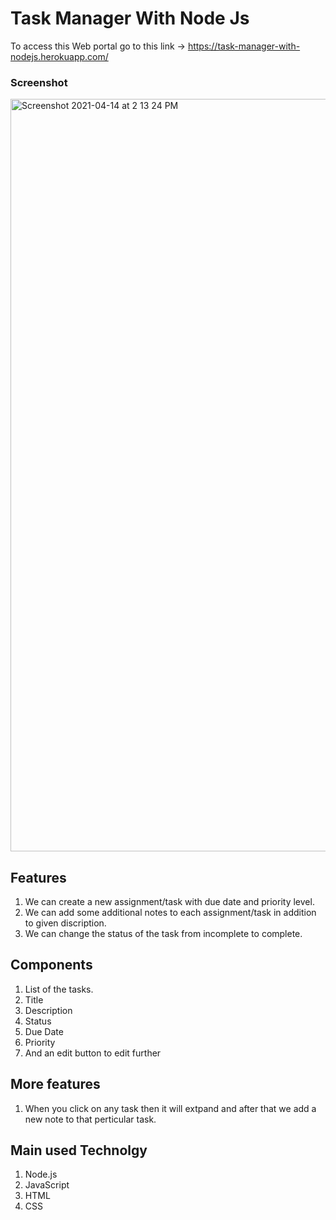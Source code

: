 # Task Manager With Node Js

To access this Web portal go to this link -> https://task-manager-with-nodejs.herokuapp.com/
<br />
### Screenshot
<img width="1204" alt="Screenshot 2021-04-14 at 2 13 24 PM" src="https://user-images.githubusercontent.com/43174363/114681788-1ae0e400-9d2c-11eb-86b8-e3dfa3839b65.png">

## Features
1. We can create a new assignment/task with due date and priority level.
2. We can add some additional notes to each assignment/task in addition to given discription.
3. We can change the status of the task from incomplete to complete.

## Components
1. List of the tasks.
2. Title
3. Description
4. Status
5. Due Date
6. Priority
7. And an edit button to edit further

## More features
1. When you click on any task then it will extpand and after that we add a new note to that perticular task.

## Main used Technolgy
1. Node.js
2. JavaScript
3. HTML
4. CSS
